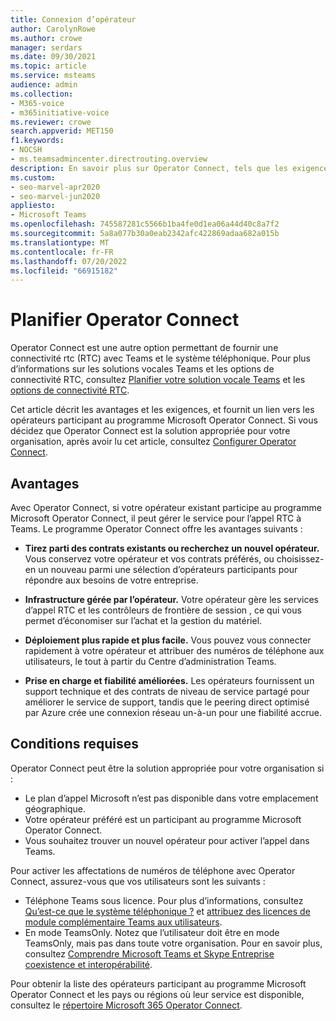 ```yaml
---
title: Connexion d’opérateur
author: CarolynRowe
ms.author: crowe
manager: serdars
ms.date: 09/30/2021
ms.topic: article
ms.service: msteams
audience: admin
ms.collection:
- M365-voice
- m365initiative-voice
ms.reviewer: crowe
search.appverid: MET150
f1.keywords:
- NOCSH
- ms.teamsadmincenter.directrouting.overview
description: En savoir plus sur Operator Connect, tels que les exigences et la planification du déploiement.
ms.custom:
- seo-marvel-apr2020
- seo-marvel-jun2020
appliesto:
- Microsoft Teams
ms.openlocfilehash: 745587281c5566b1ba4fe0d1ea06a44d40c8a7f2
ms.sourcegitcommit: 5a8a077b30a0eab2342afc422869adaa682a015b
ms.translationtype: MT
ms.contentlocale: fr-FR
ms.lasthandoff: 07/20/2022
ms.locfileid: "66915182"
---
```

# <a name="plan-for-operator-connect"></a>Planifier Operator Connect

Operator Connect est une autre option permettant de fournir une connectivité rtc (RTC) avec Teams et le système téléphonique. Pour plus d’informations sur les solutions vocales Teams et les options de connectivité RTC, consultez [Planifier votre solution vocale Teams](cloud-voice-landing-page.md) et les [options de connectivité RTC](pstn-connectivity.md).

Cet article décrit les avantages et les exigences, et fournit un lien vers les opérateurs participant au programme Microsoft Operator Connect.  Si vous décidez que Operator Connect est la solution appropriée pour votre organisation, après avoir lu cet article, consultez [Configurer Operator Connect](operator-connect-configure.md).  

## <a name="benefits"></a>Avantages

Avec Operator Connect, si votre opérateur existant participe au programme Microsoft Operator Connect, il peut gérer le service pour l’appel RTC à Teams. Le programme Operator Connect offre les avantages suivants :

- **Tirez parti des contrats existants ou recherchez un nouvel opérateur.** Vous conservez votre opérateur et vos contrats préférés, ou choisissez-en un nouveau parmi une sélection d’opérateurs participants pour répondre aux besoins de votre entreprise.

- **Infrastructure gérée par l’opérateur.** Votre opérateur gère les services d’appel RTC et les contrôleurs de frontière de session , ce qui vous permet d’économiser sur l’achat et la gestion du matériel.

- **Déploiement plus rapide et plus facile.** Vous pouvez vous connecter rapidement à votre opérateur et attribuer des numéros de téléphone aux utilisateurs, le tout à partir du Centre d’administration Teams.

- **Prise en charge et fiabilité améliorées.** Les opérateurs fournissent un support technique et des contrats de niveau de service partagé pour améliorer le service de support, tandis que le peering direct optimisé par Azure crée une connexion réseau un-à-un pour une fiabilité accrue.

## <a name="requirements"></a>Conditions requises

 Operator Connect peut être la solution appropriée pour votre organisation si :

- Le plan d’appel Microsoft n’est pas disponible dans votre emplacement géographique.
- Votre opérateur préféré est un participant au programme Microsoft Operator Connect.
- Vous souhaitez trouver un nouvel opérateur pour activer l’appel dans Teams.

Pour activer les affectations de numéros de téléphone avec Operator Connect, assurez-vous que vos utilisateurs sont les suivants :

- Téléphone Teams sous licence. Pour plus d’informations, consultez [Qu’est-ce que le système téléphonique ?](what-is-phone-system-in-office-365.md) et [attribuez des licences de module complémentaire Teams aux utilisateurs](teams-add-on-licensing/assign-teams-add-on-licenses.md).
- En mode TeamsOnly. Notez que l’utilisateur doit être en mode TeamsOnly, mais pas dans toute votre organisation. Pour en savoir plus, consultez [Comprendre Microsoft Teams et Skype Entreprise coexistence et interopérabilité](teams-and-skypeforbusiness-coexistence-and-interoperability.md).

Pour obtenir la liste des opérateurs participant au programme Microsoft Operator Connect et les pays ou régions où leur service est disponible, consultez le [répertoire Microsoft 365 Operator Connect](https://cloudpartners.transform.microsoft.com/practices/microsoft-365-for-operators/directory).
